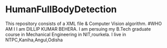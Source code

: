 # HumanFullBodyDetection
This repository consists of a XML file & Computer Vision algorithm.
#WHO AM I
I am DILLIP KUMAR BEHERA. I  am persuing my B.Tech graduate course in Mechanical Engineering in NIT,rourkela. I live in NTPC,Kaniha,Angul,Odisha
